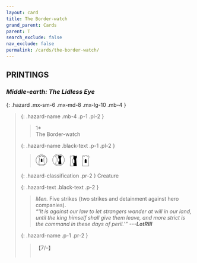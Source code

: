 ```yaml
---
layout: card
title: The Border-watch
grand_parent: Cards
parent: T
search_exclude: false
nav_exclude: false
permalink: /cards/the-border-watch/
---
```


## PRINTINGS


### _Middle-earth: The Lidless Eye_

{: .hazard .mx-sm-6 .mx-md-8 .mx-lg-10 .mb-4 }
> {: .hazard-name .mb-4 .p-1 .pl-2 }
> > <div class="hazard-mp">1*</div>
> > <div class="card-name">The Border-watch</div>
>
> {: .hazard-name .black-text .p-1 .pl-2 }
> > ![](/assets/images/free-domain.svg)&emsp;![](/assets/images/border-land.svg)&emsp;![](/assets/images/border-hold.svg)&emsp;![](/assets/images/free-hold.svg)
>
> {: .hazard-classification .pr-2 }
> Creature
>
> {: .hazard-text .black-text .p-2 }
> > _Men._ Five strikes (two strikes and detainment against hero companies).   <br>_“‘It is against our law to let strangers wander at will in our land, until the king himself shall give them leave, and more strict is the command in these days of peril.’”_ ***---&#65279;LotRIII*** 
>
> {: .hazard-name .p-1 .pr-2 }
> > <div class="card-shield">【7/&ndash;】</div>
> > <div class="card-corruption">&nbsp;</div>
